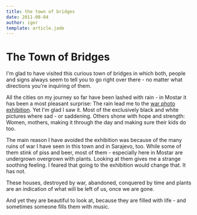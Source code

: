 ```yaml
---
title: the town of bridges
date: 2011-08-04
author: igor
template: article.jade
---
```


# The Town of Bridges

I'm glad to have visited this curious town of bridges in which both, people and signs always seem to tell you to go right over there - no matter what directions you're inquiring of them.

All the cities on my journey so far have been lashed with rain - in Mostar it has been a most pleasant surprise: The rain lead me to the [war photo exhibition](http://www.warphoto-bih.com "Izlozba ratnih fotografija grada Mostara").
Yet I'm glad I saw it.
Most of the exclusively black and white pictures where sad - or saddening.
Others shone with hope and strength: Women, mothers, making it through the day and making sure their kids do too.

The main reason I have avoided the exhibition was because of the many ruins of war I have seen in this town and in Sarajevo, too.
While some of them stink of piss and beer, most of them - especially here in Mostar are undergrown overgrown with plants.
Looking at them gives me a strange soothing feeling.
I feared that going to the exhibition would change that.
It has not.

These houses, destroyed by war, abandoned, conquered by time and plants are an indication of what will be left of us, once we are gone.

And yet they are beautiful to look at, because they are filled with life - and sometimes someone fills them with music.
